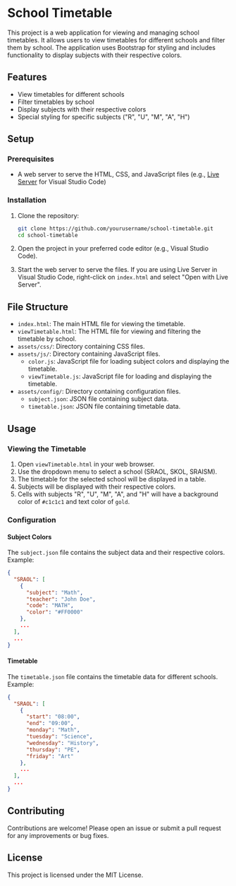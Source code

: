 # School Timetable

This project is a web application for viewing and managing school timetables. It allows users to view timetables for different schools and filter them by school. The application uses Bootstrap for styling and includes functionality to display subjects with their respective colors.

## Features

- View timetables for different schools
- Filter timetables by school
- Display subjects with their respective colors
- Special styling for specific subjects ("R", "U", "M", "A", "H")

## Setup

### Prerequisites

- A web server to serve the HTML, CSS, and JavaScript files (e.g., [Live Server](https://marketplace.visualstudio.com/items?itemName=ritwickdey.LiveServer) for Visual Studio Code)

### Installation

1. Clone the repository:
    ```bash
    git clone https://github.com/yourusername/school-timetable.git
    cd school-timetable
    ```

2. Open the project in your preferred code editor (e.g., Visual Studio Code).

3. Start the web server to serve the files. If you are using Live Server in Visual Studio Code, right-click on `index.html` and select "Open with Live Server".

## File Structure

- `index.html`: The main HTML file for viewing the timetable.
- `viewTimetable.html`: The HTML file for viewing and filtering the timetable by school.
- `assets/css/`: Directory containing CSS files.
- `assets/js/`: Directory containing JavaScript files.
  - `color.js`: JavaScript file for loading subject colors and displaying the timetable.
  - `viewTimetable.js`: JavaScript file for loading and displaying the timetable.
- `assets/config/`: Directory containing configuration files.
  - `subject.json`: JSON file containing subject data.
  - `timetable.json`: JSON file containing timetable data.

## Usage

### Viewing the Timetable

1. Open `viewTimetable.html` in your web browser.
2. Use the dropdown menu to select a school (SRAOL, SKOL, SRAISM).
3. The timetable for the selected school will be displayed in a table.
4. Subjects will be displayed with their respective colors.
5. Cells with subjects "R", "U", "M", "A", and "H" will have a background color of `#c1c1c1` and text color of `gold`.

### Configuration

#### Subject Colors

The `subject.json` file contains the subject data and their respective colors. Example:

```json
{
  "SRAOL": [
    {
      "subject": "Math",
      "teacher": "John Doe",
      "code": "MATH",
      "color": "#FF0000"
    },
    ...
  ],
  ...
}
```

#### Timetable

The `timetable.json` file contains the timetable data for different schools. Example:

```json
{
  "SRAOL": [
    {
      "start": "08:00",
      "end": "09:00",
      "monday": "Math",
      "tuesday": "Science",
      "wednesday": "History",
      "thursday": "PE",
      "friday": "Art"
    },
    ...
  ],
  ...
}
```

## Contributing

Contributions are welcome! Please open an issue or submit a pull request for any improvements or bug fixes.

## License

This project is licensed under the MIT License.